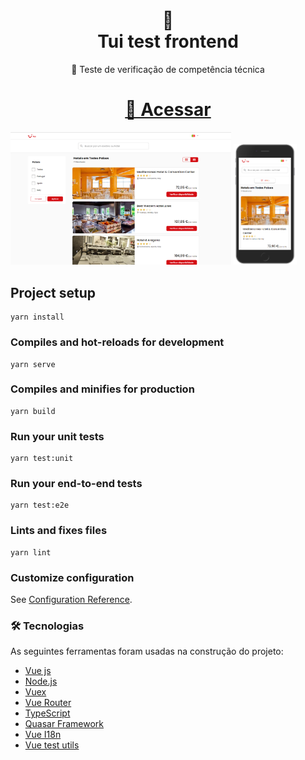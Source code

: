 <h1 align="center">
📄<br>Tui test frontend
</h1>

<p align="center">🚀 Teste de verificação de competência  técnica </p>

<h1 align="center">
    <a href="https://tuistay.vercel.app/hotels">🔗 Acessar</a>
</h1>
<img src="screenshots.png" alt="screenshots" width="70%">
<img src="screenshots_mobile.png" alt="screenshots" width="20%">

## Project setup
```
yarn install
```

### Compiles and hot-reloads for development
```
yarn serve
```
### Compiles and minifies for production
```
yarn build
```
### Run your unit tests
```
yarn test:unit
```
### Run your end-to-end tests
```
yarn test:e2e
```
### Lints and fixes files
```
yarn lint
```
### Customize configuration
See [Configuration Reference](https://cli.vuejs.org/config/).

### 🛠 Tecnologias

As seguintes ferramentas foram usadas na construção do projeto:

- [Vue js](https://expo.io/)
- [Node.js](https://nodejs.org/en/)
- [Vuex](https://vuex.vuejs.org/)
- [Vue Router](https://router.vuejs.org/)
- [TypeScript](https://www.typescriptlang.org/)
- [Quasar Framework](https://quasar.dev/)
- [Vue I18n](https://kazupon.github.io/vue-i18n/)
- [Vue test utils](https://v1.test-utils.vuejs.org/)
